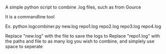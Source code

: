A simple python script to combine .log files, such as from Gource

It is a commandline tool

Ex.
python logcombiner.py new.log repo1.log repo2.log repo3.log repo4.log

Replace "new.log" with the file to save the logs to
Replace "repo1.log" with the paths and file to as many log you wish to combine, and simplely use space to seperate
